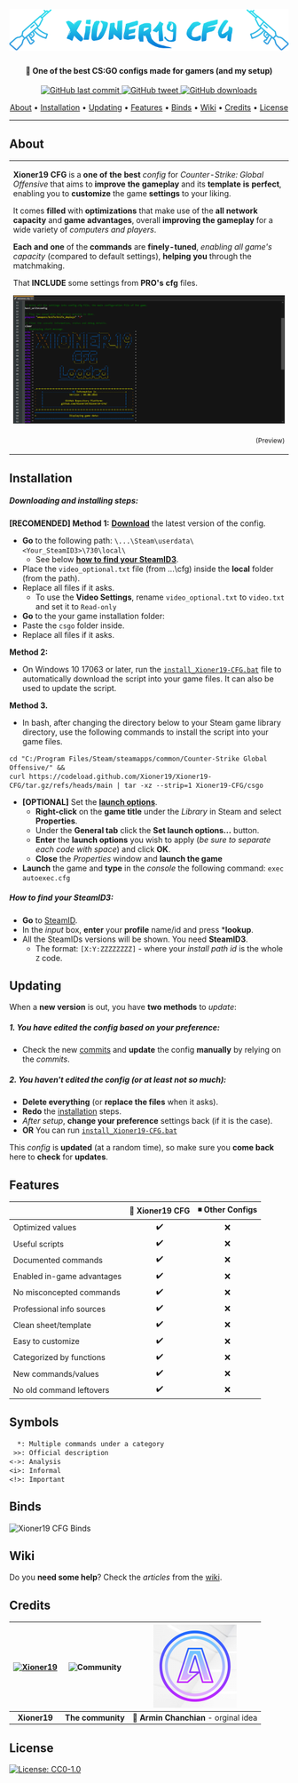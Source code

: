 <h1 align="center">
  <br>
  <a href="https://github.com/Xioner19/Xioner19-CFG/archive/master.zip"><img src="https://raw.githubusercontent.com/Xioner19/Xioner19-CFG/master/xioner19_cfg.png" alt="Xioner19 CFG"></a>
</h1>

<h4 align="center">👑 One of the best CS:GO configs made for gamers (and my setup)</h4>

<p align="center">
    <a href="https://github.com/Xioner19/Xioner19-CFG/commits/main">
    <img src="https://img.shields.io/github/last-commit/Xioner19/Xioner19-CFG.svg?style=flat-square&logo=github&logoColor=white"
         alt="GitHub last commit">
	    <a href="https://twitter.com/intent/tweet?text=Try this CS:GO cfg:&url=https%3A%2F%2Fgithub.com%2FXioner19%2FXioner19-CFG">
    <img src="https://img.shields.io/twitter/url/https/github.com/Xioner19/Xioner19-CFG.svg?style=flat-square&logo=twitter"
         alt="GitHub tweet">
	    <a href="https://github.com/Xioner19/Xioner19-CFG/releases">
    <img src="https://img.shields.io/github/downloads/Xioner19/Xioner19-CFG/total?style=flat-square"
    	 alt="GitHub downloads">
</p>
      
<p align="center">
  <a href="#about">About</a> •
  <a href="#installation">Installation</a> •
  <a href="#updating">Updating</a> •
  <a href="#features">Features</a> •
  <a href="#binds">Binds</a> •
  <a href="#wiki">Wiki</a> •
  <a href="#credits">Credits</a> •
  <a href="#license">License</a>
</p>

---

## About

<table>
<tr>
<td>
  
**Xioner19 CFG** is a **one of the best** _config_ for _Counter-Strike: Global Offensive_ that aims to **improve the gameplay** and its **template is perfect**, enabling you to **customize** the game **settings** to your liking.

It comes **filled** with **optimizations** that make use of the **all network capacity** and **game advantages**, overall **improving the gameplay** for a wide variety of _computers and players_.

**Each and one** of the **commands** are **finely-tuned**, _enabling all game's capacity_ (compared to default settings), **helping you** through the matchmaking.

That **INCLUDE** some settings from **PRO's cfg** files.

![Xioner19 CFG Code](https://raw.githubusercontent.com/Xioner19/Xioner19-CFG/master/xioner19_cfg_code.png)
<p align="right">
<sub>(Preview)</sub>
</p>

</td>
</tr>
</table>

## Installation

##### Downloading and installing steps:
**[RECOMENDED] Method 1:** **[Download](https://github.com/Xioner19/Xioner19-CFG/archive/master.zip)** the latest version of the config.
  * **Go** to the following path: `\...\Steam\userdata\<Your_SteamID3>\730\local\`
    * See below **[how to find your SteamID3](https://github.com/Xioner19/Xioner19-CFG#how-to-find-your-steamid3)**.
  * Place the `video_optional.txt` file (from \...\cfg\) inside the **local** folder (from the path).
  * Replace all files if it asks.
    * To use the **Video Settings**, rename `video_optional.txt` to `video.txt` and set it to `Read-only`
  * **Go** to the your game installation folder:
  * Paste the `csgo` folder inside. 
  * Replace all files if it asks.
		    
**Method 2:**
  * On Windows 10 17063 or later, run the [`install_Xioner19-CFG.bat`](https://raw.githubusercontent.com/Xioner19/Xioner19-CFG/master/install_Xioner19-CFG.bat) file to automatically download the script into your game files. It can also be used to update the script.

**Method 3.**
  * In bash, after changing the directory below to your Steam game library directory, use the following commands to install the script into your game files.
```
cd "C:/Program Files/Steam/steamapps/common/Counter-Strike Global Offensive/" && 
curl https://codeload.github.com/Xioner19/Xioner19-CFG/tar.gz/refs/heads/main | tar -xz --strip=1 Xioner19-CFG/csgo
```
		
* **[OPTIONAL]** Set the **[launch options](https://github.com/Xioner19/Xioner19-CFG/wiki/Launch-Options)**.
  * **Right-click** on the **game title** under the _Library_ in Steam and select **Properties**.
  * Under the **General tab** click the **Set launch options...** button.
  * **Enter** the **launch options** you wish to apply (_be sure to separate each code with space_) and click **OK**.
  * **Close** the _Properties_ window and **launch the game**
* **Launch** the game and **type** in the _console_ the following command: `exec autoexec.cfg`

##### How to find your SteamID3:

* **Go** to [SteamID](https://steamid.io/).
* In the _input_ box, **enter** your **profile** name/id and press ***lookup**.
* All the SteamIDs versions will be shown. You need **SteamID3**.
  * The format: `[X:Y:ZZZZZZZZ]` - where your *install path id* is the whole `Z` code.

## Updating

When a **new version** is out, you have **two methods** to _update_:

##### 1. You have edited the config based on your preference:
* Check the new [commits](https://github.com/Xioner19/Xioner19-CFG/commits/master) and **update** the config **manually** by relying on the _commits_.

##### 2. You haven't edited the config (or at least not so much):
* **Delete everything** (or **replace the files** when it asks).
* **Redo** the [installation](https://github.com/Xioner19/Xioner19-CFG#installation) steps.
* _After setup_, **change your preference** settings back (if it is the case).
* **OR** You can run [`install_Xioner19-CFG.bat`](https://raw.githubusercontent.com/Xioner19/Xioner19-CFG/master/install_Xioner19-CFG.bat)

This _config_ is **updated** (at a random time), so make sure you **come back** here to **check** for **updates**.

## Features

|                            | 🔰 Xioner19 CFG     | ◾ Other Configs |
| -------------------------- | :----------------: | :-------------: |
| Optimized values           |         ✔️         |        ❌        |
| Useful scripts             |         ✔️         |        ❌        |
| Documented commands        |         ✔️         |        ❌        |
| Enabled in-game advantages |         ✔️         |        ❌        |
| No misconcepted commands   |         ✔️         |        ❌        |
| Professional info sources  |         ✔️         |        ❌        |
| Clean sheet/template       |         ✔️         |        ❌        |
| Easy to customize          |         ✔️         |        ❌        |
| Categorized by functions   |         ✔️         |        ❌        |
| New commands/values        |         ✔️         |        ❌        |
| No old command leftovers   |         ✔️         |        ❌        |

## Symbols

      *: Multiple commands under a category
     >>: Official description
	<->: Analysis
    <i>: Informal
    <!>: Important
## Binds
![Xioner19 CFG Binds](https://cdn.discordapp.com/attachments/735276847855829003/1004891562121101433/xioner19-cfg_1.png)
	    
## Wiki

Do you **need some help**? Check the _articles_ from the [wiki](https://github.com/Xioner19/Xioner19-CFG/wiki/).

## Credits

| [![Xioner19](https://cdn.discordapp.com/attachments/735276847855829003/1004868413098840166/xioner19_small.png)](https://github.com/Xioner19) | ![Community](https://cdn.discordapp.com/attachments/735276847855829003/1004875060152115210/rsz_community.png)		| ![ArminC](https://raw.githubusercontent.com/ArmynC/ArminC-Resources/main/images/a_small.png)		|
|:-------------------------------------------------------------------------------------------------------------------------------------------:	|:----------------------------------------------------------------------------------------------------:	|:----------------------------------------------------------------------------------------------:|
|                                                                 **Xioner19**                                                                 |                                           **The community**                                           |                                      **👑 Armin Chanchian** - orginal idea                                       |

	    
## License

[![License: CC0-1.0](https://img.shields.io/badge/License-CC0%201.0-lightgrey.svg)](https://tldrlegal.com/license/creative-commons-cc0-1.0-universal)
